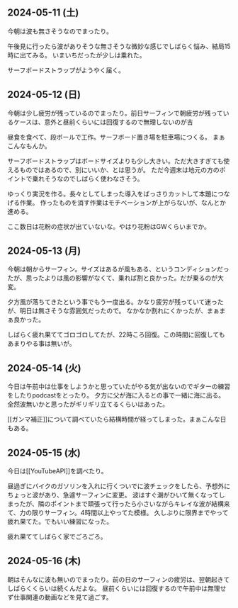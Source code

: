 ## 2024-05-11 (土)

今朝は波も無さそうなのでまったり。

午後見に行ったら波がありそうな無さそうな微妙な感じでしばらく悩み、結局15時に出てみる。
いまいちだったが少しは乗れた。

サーフボードストラップがようやく届く。

## 2024-05-12 (日)

今朝は少し疲労が残っているのでまったり。前日サーフィンで朝疲労が残っているケースは、意外と昼前くらいには回復するので無理しないのが吉

昼食を食べて、段ボールで工作。サーフボード置き場を駐車場につくる。
まぁこんなもんか。

サーフボードストラップはボードサイズよりも少し大きい。ただ大きすぎても使えるものではあるので、別にいいか、とは思うが。
ただ今週末は地元の方のポイントで乗れそうなのでしばらく使わなさそう。

ゆっくり実況を作る。長々としてしまった導入をばっさりカットして本題につなげる作業。
作ったものを消す作業はモチベーションが上がらないが、なんとか進める。

ここ数日は花粉の症状が出ていないな。やはり花粉はGWくらいまでか。

## 2024-05-13 (月)

今朝は朝からサーフィン。サイズはあるが風もある、というコンディションだったが、思ったよりは風の影響がなくて、乗れば割と良かった。だが乗るのが大変。

夕方風が落ちてきたという事でもう一度出る。かなり疲労が残っていて迷ったが、明日は無さそうな雰囲気だったので。
なかなか割れにくかったが、まぁまぁ良かった。

しばらく疲れ果ててゴロゴロしてたが、22時ころ回復。この時間に回復してもあまりやる事は無いが。

## 2024-05-14 (火)

今日は午前中は仕事をしようかと思っていたがやる気が出ないのでギターの練習をしたりpodcastをとったり。
夕方に父が海に入るとの事で一緒に海に出る。全然波無いかと思ったがギリギリ立てるくらいはあった。

[[ガンマ補正]]について調べていたら結構時間が経ってしまった。まぁこんな日もある。

## 2024-05-15 (水)

今日は[[YouTubeAPI]]を調べたり。

昼過ぎにバイクのガソリンを入れに行くついでに波チェックをしたら、予想外にちょっと波があり、急遽サーフィンに変更。
波はすぐ潮がひいて無くなってしまったが、隣のポイントまで頑張って行ったら小さいながらキレイな波が結構来て、力の限りサーフィン。4時間以上やってた模様。
久しぶりに限界までやって疲れ果てた。でもいい練習になった。

疲れ果ててしばらく家でごろごろ。

## 2024-05-16 (木)

朝はそんなに波も無いのでまったり。前の日のサーフィンの疲労は、翌朝起きてしばらくくらいは続くんだよな。
昼前くらいには回復するので午前中は無理せず仕事関連の動画などを見て過ごす。